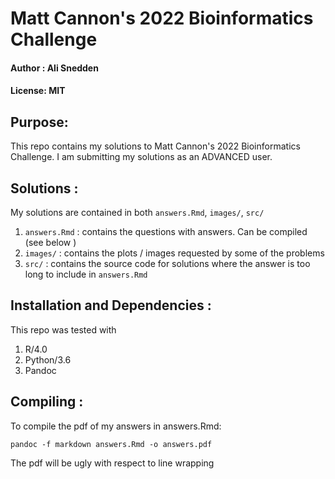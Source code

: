 # Matt Cannon's 2022 Bioinformatics Challenge
#### Author : Ali Snedden
#### License: MIT
## Purpose:
This repo contains my solutions to Matt Cannon's 2022 Bioinformatics Challenge.
I am submitting my solutions as an ADVANCED user.

## Solutions :
My solutions are contained in both `answers.Rmd`, `images/`, `src/`

1. `answers.Rmd` : contains the questions with answers. Can be compiled (see below )
2. `images/`      : contains the plots / images requested by some of the problems
3. `src/`        : contains the source code for solutions where the answer is too long to include in `answers.Rmd`


## Installation and Dependencies :
This repo was tested with 

1. R/4.0
2. Python/3.6
3. Pandoc


## Compiling :
To compile the pdf of my answers in answers.Rmd: 

```
pandoc -f markdown answers.Rmd -o answers.pdf
```

The pdf will be ugly with respect to line wrapping 
